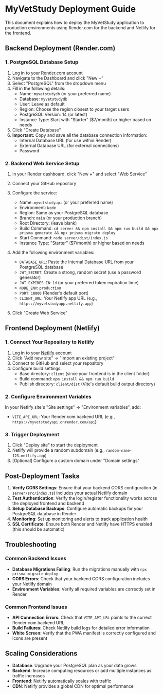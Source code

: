# MyVetStudy Deployment Guide

This document explains how to deploy the MyVetStudy application to production environments using Render.com for the backend and Netlify for the frontend.

## Backend Deployment (Render.com)

### 1. PostgreSQL Database Setup

1. Log in to your [Render.com](https://render.com) account
2. Navigate to the Dashboard and click "New +"
3. Select "PostgreSQL" from the dropdown menu
4. Fill in the following details:
   - Name: `myvetstudydb` (or your preferred name)
   - Database: `myvetstudydb`
   - User: Leave as default
   - Region: Choose the region closest to your target users
   - PostgreSQL Version: 14 (or latest)
   - Instance Type: Start with "Starter" ($7/month) or higher based on needs
5. Click "Create Database"
6. **Important:** Copy and save all the database connection information:
   - Internal Database URL (for use within Render)
   - External Database URL (for external connections)
   - Password

### 2. Backend Web Service Setup

1. In your Render dashboard, click "New +" and select "Web Service"
2. Connect your GitHub repository
3. Configure the service:
   - Name: `myvetstudyapi` (or your preferred name)
   - Environment: `Node`
   - Region: Same as your PostgreSQL database
   - Branch: `main` (or your production branch)
   - Root Directory: (leave blank)
   - Build Command: `cd server && npm install && npm run build && npx prisma generate && npx prisma migrate deploy`
   - Start Command: `node server/dist/index.js`
   - Instance Type: "Starter" ($7/month) or higher based on needs

4. Add the following environment variables:
   - `DATABASE_URL`: Paste the Internal Database URL from your PostgreSQL database
   - `JWT_SECRET`: Create a strong, random secret (use a password generator)
   - `JWT_EXPIRES_IN`: `1d` (or your preferred token expiration time)
   - `NODE_ENV`: `production`
   - `PORT`: `10000` (Render's default port)
   - `CLIENT_URL`: Your Netlify app URL (e.g., `https://myvetstudyapp.netlify.app`)

5. Click "Create Web Service"

## Frontend Deployment (Netlify)

### 1. Connect Your Repository to Netlify

1. Log in to your [Netlify](https://netlify.com) account
2. Click "Add new site" → "Import an existing project"
3. Connect to GitHub and select your repository
4. Configure build settings:
   - Base directory: `client` (since your frontend is in the client folder)
   - Build command: `npm install && npm run build`
   - Publish directory: `client/dist` (Vite's default build output directory)

### 2. Configure Environment Variables

In your Netlify site's "Site settings" → "Environment variables", add:
   - `VITE_API_URL`: Your Render.com backend URL (e.g., `https://myvetstudyapi.onrender.com/api`)

### 3. Trigger Deployment

1. Click "Deploy site" to start the deployment
2. Netlify will provide a random subdomain (e.g., `random-name-123.netlify.app`)
3. [Optional] Configure a custom domain under "Domain settings"

## Post-Deployment Tasks

1. **Verify CORS Settings**: Ensure that your backend CORS configuration (in `server/src/index.ts`) includes your actual Netlify domain
2. **Test Authentication**: Verify the login/register functionality works across the deployed frontend and backend
3. **Setup Database Backups**: Configure automatic backups for your PostgreSQL database in Render
4. **Monitoring**: Set up monitoring and alerts to track application health
5. **SSL Certificate**: Ensure both Render and Netlify have HTTPS enabled (this should be automatic)

## Troubleshooting

### Common Backend Issues
- **Database Migrations Failing**: Run the migrations manually with `npx prisma migrate deploy`
- **CORS Errors**: Check that your backend CORS configuration includes your Netlify domain
- **Environment Variables**: Verify all required variables are correctly set in Render

### Common Frontend Issues
- **API Connection Errors**: Check that `VITE_API_URL` points to the correct Render.com backend URL
- **Build Failures**: Check Netlify build logs for detailed error information
- **White Screen**: Verify that the PWA manifest is correctly configured and icons are present

## Scaling Considerations

- **Database**: Upgrade your PostgreSQL plan as your data grows
- **Backend**: Increase computing resources or add multiple instances as traffic increases
- **Frontend**: Netlify automatically scales with traffic
- **CDN**: Netlify provides a global CDN for optimal performance 